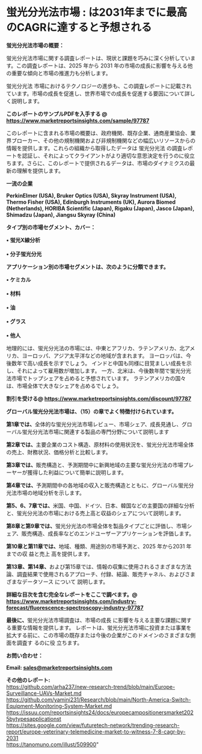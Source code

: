 # 蛍光分光法市場 : は2031年までに最高のCAGRに達すると予想される

<strong><b>蛍光分光法市場の概要：</b></strong>

蛍光分光法市場に関する調査レポートは、現状と課題を巧みに深く分析しています。この調査レポートは、2025 年から 2031 年の市場の成長に影響を与える他の重要な傾向と市場の推進力も分析します。

蛍光分光法 市場におけるテクノロジーの進歩も、この調査レポートに記載されています。市場の成長を促進し、世界市場での成長を促進する要因について詳しく説明します。

<strong>このレポートのサンプルPDFを入手する @ <a href=https://www.marketreportsinsights.com/sample/97787>https://www.marketreportsinsights.com/sample/97787</a></strong>

このレポートに含まれる市場の概要は、政府機関、既存企業、通商産業協会、業界ブローカー、その他の規制機関および非規制機関などの幅広いリソースからの情報を提供します。これらの組織から取得したデータは 蛍光分光法 の調査レポートを認証し、それによってクライアントがより適切な意思決定を行うのに役立ちます。さらに、このレポートで提供されるデータは、市場のダイナミクスの最新の理解を提供します。

<strong>一流の企業</strong>

<strong><b>PerkinElmer (USA), Bruker Optics (USA), Skyray Instrument (USA), Thermo Fisher (USA), Edinburgh Instruments (UK), Aurora Biomed (Netherlands), HORIBA Scientific (Japan), Rigaku (Japan), Jasco (Japan), Shimadzu (Japan), Jiangsu Skyray (China)</b></strong>

<strong><b>タイプ別の市場セグメント、カバー：</b></strong>

<strong>• 蛍光X線分析<br><br>• 分子蛍光分光</strong>

<strong><b>アプリケーション別の市場セグメントは、次のように分類できます。</b></strong>

<strong>• ケミカル<br><br>• 材料<br><br>• 油<br><br>• グラス<br><br>• 他人</strong>

 地理的には、蛍光分光法の市場には、中東とアフリカ、ラテンアメリカ、北アメリカ、ヨーロッパ、アジア太平洋などの地域が含まれます。 ヨーロッパは、今後数年で高い成長を示すでしょう。 インドと中国も同様に目覚ましい成長を示し、それによって雇用数が増加します。 一方、北米は、今後数年間で蛍光分光法市場でトップシェアを占めると予想されています。 ラテンアメリカの国々は、市場全体で大きなシェアを占めるでしょう。

<strong>割引を受ける@ <a href=https://www.marketreportsinsights.com/discount/97787>https://www.marketreportsinsights.com/discount/97787</a></strong>

<strong><b>グローバル蛍光分光法市場は、（15）の章でよく特徴付けられています。</b></strong>

<strong><b>第</b></strong><strong><b>1章では、</b></strong>全体的な蛍光分光法市場レビュー、市場シェア、成長見通し、グローバル蛍光分光法市場に関連する製品の専門分野について説明します

<strong><b>第2章では、</b></strong>主要企業のコスト構造、原材料の使用状況を、蛍光分光法市場全体の売上、財務状況、価格分析と比較します。

<strong><b>第3章では、</b></strong>販売構造と、予測期間中に新興地域の主要な蛍光分光法の市場プレーヤーが獲得した利益について簡単に説明します。

<strong><b>第4章では、</b></strong>予測期間中の各地域の収入と販売構造とともに、グローバル蛍光分光法市場の地域分析を示します。

<strong><b>第5、6、7章では、</b></strong>米国、中国、ドイツ、日本、韓国などの主要国の詳細な分析と、蛍光分光法の市場における売上高と収益のシェアについて説明します。

<strong><b>第8章と第9章では、</b></strong>蛍光分光法の市場全体を製品タイプごとに評価し、市場シェア、販売構造、成長率などのエンドユーザーアプリケーションを評価します。

<strong><b>第10章と第11章では、</b></strong>地域、種類、用途別の市場予測と、2025 年から2031 年までの収 益と売上 高を提供します。

<strong><b>第13章、第14章、</b></strong>および第15章では、情報の収集に使用されるさまざまな方法論、調査結果で使用されるアプローチ、付録、結論、販売チャネル、およびさまざまなデータソース について 説明します。

<strong>詳細な目次を含む完全なレポートをここで調べます。@ <a href=https://www.marketreportsinsights.com/industry-forecast/fluorescence-spectroscopy-industry-97787>https://www.marketreportsinsights.com/industry-forecast/fluorescence-spectroscopy-industry-97787</a></strong>

<strong><b>最後に、</b></strong>蛍光分光法市場調査は、市場の成長 に影響を</a>与える主要な課題に関する重要な情報を提供します。 レポートは、蛍光分光法市場に投資または事業を拡大する前に、この市場の既存または今後の企業がこのドメインのさまざまな側面を調査す るのに役 立ちます。

<strong><b>お問い合わせ：</b></strong>

<strong>Email: </strong><a href=mailto:sales@marketreportsinsights.com><strong>sales@marketreportsinsights.com</strong></a>

<strong>その他のレポート:</strong>
<br>
<a href=https://github.com/arha237/new-research-trend/blob/main/Europe-Surveillance-UAVs-Market.md>https://github.com/arha237/new-research-trend/blob/main/Europe-Surveillance-UAVs-Market.md</a>
<br>
<a href=https://github.com/yamini231/Research/blob/main/North-America-Switch-Equipment-Monitoring-System-Market.md>https://github.com/yamini231/Research/blob/main/North-America-Switch-Equipment-Monitoring-System-Market.md</a>
<br>
<a href=https://issuu.com/reportsinsights24/docs/europecampositionersmarket2025bytypesapplicationst>https://issuu.com/reportsinsights24/docs/europecampositionersmarket2025bytypesapplicationst</a>
<br>
<a href=https://sites.google.com/view/futuretech-network/trending-research-report/europe-veterinary-telemedicine-market-to-witness-7-8-cagr-by-2031>https://sites.google.com/view/futuretech-network/trending-research-report/europe-veterinary-telemedicine-market-to-witness-7-8-cagr-by-2031</a>
<br>
<a href=https://tanomuno.com/illust/509900>https://tanomuno.com/illust/509900</a>"

